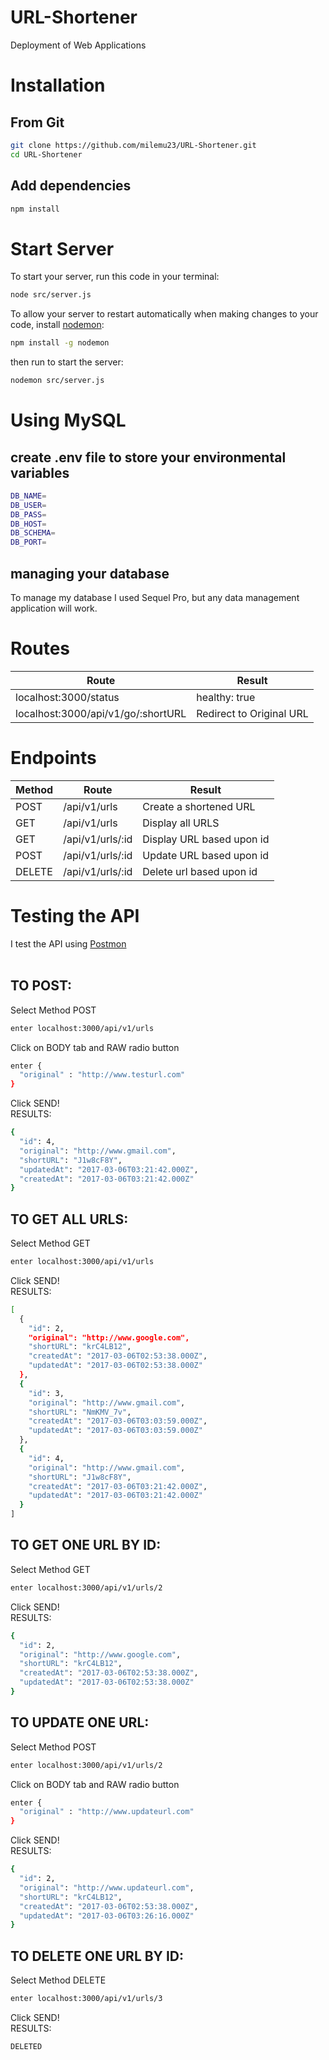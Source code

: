 # URL-Shortener
Deployment of Web Applications

# Installation
## From Git
```sh
git clone https://github.com/milemu23/URL-Shortener.git
cd URL-Shortener
```
## Add dependencies
```sh
npm install
```
# Start Server
To start your server, run this code in your terminal:
```sh
node src/server.js
```
To allow your server to restart automatically when making changes to your code, install [nodemon](https://www.npmjs.com/package/nodemon):
```sh
npm install -g nodemon
```
then run to start the server:
```sh
nodemon src/server.js
```

# Using MySQL
## create .env file to store your environmental variables
```sh
DB_NAME=
DB_USER=
DB_PASS=
DB_HOST=
DB_SCHEMA=
DB_PORT=
```
## managing your database
To manage my database I used Sequel Pro, but any data management application will work.

# Routes
Route  | Result
------------- | -------------
localhost:3000/status  |   healthy: true
localhost:3000/api/v1/go/:shortURL   |   Redirect to Original URL

# Endpoints
Method  | Route  | Result
------------- | ------------- | -------------
POST  |   /api/v1/urls  |   Create a shortened URL
GET  |   /api/v1/urls  |   Display all URLS
GET  |   /api/v1/urls/:id  |   Display URL based upon id
POST  |   /api/v1/urls/:id  |   Update URL based upon id
DELETE  |   /api/v1/urls/:id  |   Delete url based upon id

# Testing the API
I test the API using [Postmon](https://www.getpostman.com/)<br />
<br />

## TO POST:
Select Method POST
```sh
enter localhost:3000/api/v1/urls
```
Click on BODY tab and RAW radio button
```sh
enter {
  "original" : "http://www.testurl.com"
}
```
Click SEND!
<br />
RESULTS:
```sh
{
  "id": 4,
  "original": "http://www.gmail.com",
  "shortURL": "J1w8cF8Y",
  "updatedAt": "2017-03-06T03:21:42.000Z",
  "createdAt": "2017-03-06T03:21:42.000Z"
}
```
## TO GET ALL URLS:
Select Method GET
```sh
enter localhost:3000/api/v1/urls
```
Click SEND!
<br />
RESULTS:
```sh
[
  {
    "id": 2,
    "original": "http://www.google.com",
    "shortURL": "krC4LB12",
    "createdAt": "2017-03-06T02:53:38.000Z",
    "updatedAt": "2017-03-06T02:53:38.000Z"
  },
  {
    "id": 3,
    "original": "http://www.gmail.com",
    "shortURL": "NmKMV_7v",
    "createdAt": "2017-03-06T03:03:59.000Z",
    "updatedAt": "2017-03-06T03:03:59.000Z"
  },
  {
    "id": 4,
    "original": "http://www.gmail.com",
    "shortURL": "J1w8cF8Y",
    "createdAt": "2017-03-06T03:21:42.000Z",
    "updatedAt": "2017-03-06T03:21:42.000Z"
  }
]
```
##  TO GET ONE URL BY ID:
Select Method GET
```sh
enter localhost:3000/api/v1/urls/2
```
Click SEND!
<br />
RESULTS:
```sh
{
  "id": 2,
  "original": "http://www.google.com",
  "shortURL": "krC4LB12",
  "createdAt": "2017-03-06T02:53:38.000Z",
  "updatedAt": "2017-03-06T02:53:38.000Z"
}
```
##  TO UPDATE ONE URL:
Select Method POST
```sh
enter localhost:3000/api/v1/urls/2
```
Click on BODY tab and RAW radio button
```sh
enter {
  "original" : "http://www.updateurl.com"
}
```
Click SEND!
<br />
RESULTS:
```sh
{
  "id": 2,
  "original": "http://www.updateurl.com",
  "shortURL": "krC4LB12",
  "createdAt": "2017-03-06T02:53:38.000Z",
  "updatedAt": "2017-03-06T03:26:16.000Z"
}
```
##  TO DELETE ONE URL BY ID:
Select Method DELETE
```sh
enter localhost:3000/api/v1/urls/3
```
Click SEND!
<br />
RESULTS:
```sh
DELETED
```
